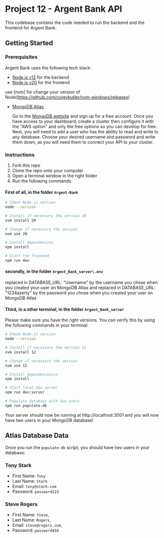 # Project 12 - Argent Bank API

This codebase contains the code needed to run the backend and the frontend for Argent Bank.

## Getting Started

### Prerequisites

Argent Bank uses the following tech stack:

- [Node.js v12](https://nodejs.org/en/) for the backend
- [Node.js v20](https://nodejs.org/en/) for the frontend

use [nvm] for change your version of Node(https://github.com/coreybutler/nvm-windows/releases)

- [MongoDB Atlas](https://www.mongodb.com/cloud/atlas)

  Go to the [MongoDB website](https://www.mongodb.com/cloud/atlas) and sign up for a free account. Once you have access to your dashboard, create a cluster then configure it with the "AWS option" and only the free options so you can develop for free.
  Next, you will need to add a user who has the ability to read and write to any database. Choose your desired username and password and write them down, as you will need them to connect your API to your cluster.

### Instructions

1. Fork this repo
1. Clone the repo onto your computer
1. Open a terminal window in the right folder
1. Run the following commands:

#### First of all, in the folder `Argent-Bank`

```bash
# Check Node.js version
node --version

# Install if necessary the version 20
nvm install 20

# Change if necessary the version
nvm use 20

# Install dependencies
npm install

# Start the frontend
npm run dev
```

#### secondly, in the folder `Argent_Bank_server\.env`

replaced in DATABASE_URL: "Username" by the username you chose when you created your user on MongoDB Atlas
and
replaced in DATABASE_URL: "1234azerty" by the password you chose when you created your user on MongoDB Atlas

#### Third, in a other terminal, in the folder `Argent_Bank_server`

Please make sure you have the right versions. You can verify this by using the following commands in your terminal:

```bash
# Check Node.js version
node --version

# Install if necessary the version 12
nvm install 12

# Change if necessary the version
nvm use 12

# Install dependenciesin
npm install

# Start local dev server
npm run dev:server

# Populate database with two users
npm run populate-db
```

Your server should now be running at http://localhost:3001 and you will now have two users in your MongoDB database!

## Atlas Database Data

Once you run the `populate-db` script, you should have two users in your database:

### Tony Stark

- First Name: `Tony`
- Last Name: `Stark`
- Email: `tony@stark.com`
- Password: `password123`

### Steve Rogers

- First Name: `Steve`,
- Last Name: `Rogers`,
- Email: `steve@rogers.com`,
- Password: `password456`
